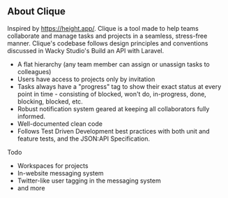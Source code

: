 

## About Clique

Inspired by https://height.app/. Clique is a tool made to help teams collaborate and manage tasks and projects in a seamless, stress-free manner. Clique's codebase follows design principles and conventions discussed in Wacky Studio's Build an API with Laravel. 

- A flat hierarchy (any team member can assign or unassign tasks to colleagues)
- Users have access to projects only by invitation
- Tasks always have a "progress" tag to show their exact status at every point in time - consisting of blocked, won't do, in-progress, done, blocking, blocked, etc.
- Robust notification system geared at keeping all collaborators fully informed.
- Well-documented clean code
- Follows Test Driven Development best practices with both unit and feature tests, and the JSON:API Specification.

Todo

- Workspaces for projects
- In-website messaging system
- Twitter-like user tagging in the messaging system
- and more

